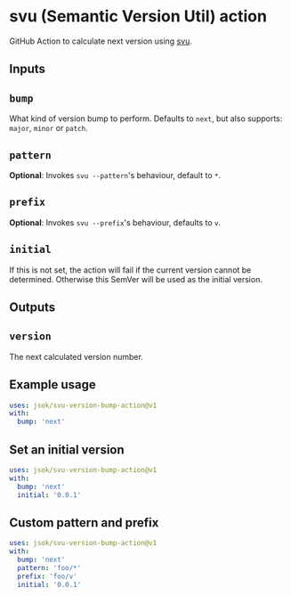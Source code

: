# svu (Semantic Version Util) action

GitHub Action to calculate next version using [svu](https://github.com/caarlos0/svu).

## Inputs

## `bump`

What kind of version bump to perform.
Defaults to `next`, but also supports: `major`, `minor` or `patch`.

## `pattern`

**Optional**: Invokes `svu --pattern`'s behaviour, default to `*`.

## `prefix`

**Optional**: Invokes `svu --prefix`'s behaviour, defaults to `v`.

## `initial`

If this is not set, the action will fail if the current version cannot be determined.
Otherwise this SemVer will be used as the initial version.

## Outputs

## `version`

The next calculated version number.

## Example usage

```yaml
uses: jsok/svu-version-bump-action@v1
with:
  bump: 'next'
```

## Set an initial version

```yaml
uses: jsok/svu-version-bump-action@v1
with:
  bump: 'next'
  initial: '0.0.1'
```

## Custom pattern and prefix

```yaml
uses: jsok/svu-version-bump-action@v1
with:
  bump: 'next'
  pattern: 'foo/*'
  prefix: 'foo/v'
  initial: '0.0.1'
```
